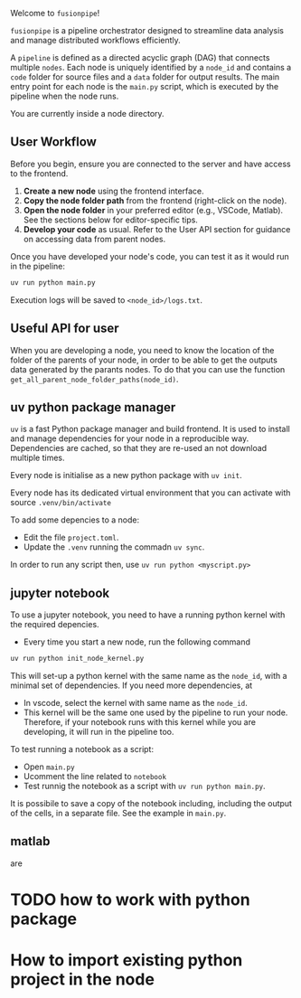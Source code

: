 Welcome to `fusionpipe`!

`fusionpipe` is a pipeline orchestrator designed to streamline data analysis and manage distributed workflows efficiently.

A `pipeline` is defined as a directed acyclic graph (DAG) that connects multiple `nodes`. Each node is uniquely identified by a `node_id` and contains a `code` folder for source files and a `data` folder for output results. The main entry point for each node is the `main.py` script, which is executed by the pipeline when the node runs.

You are currently inside a node directory.

## User Workflow

Before you begin, ensure you are connected to the server and have access to the frontend.

1. **Create a new node** using the frontend interface.
2. **Copy the node folder path** from the frontend (right-click on the node).
3. **Open the node folder** in your preferred editor (e.g., VSCode, Matlab). See the sections below for editor-specific tips.
4. **Develop your code** as usual. Refer to the User API section for guidance on accessing data from parent nodes.

Once you have developed your node's code, you can test it as it would run in the pipeline:

```bash
uv run python main.py
```

Execution logs will be saved to `<node_id>/logs.txt`.

## Useful API for user


When you are developing a node, you need to know the location of the folder of the parents of your node, in order to be able to get the outputs data generated by the parants nodes. To do that you can use the function `get_all_parent_node_folder_paths(node_id)`. 



## uv python package manager
`uv` is a fast Python package manager and build frontend. It is used to install and manage dependencies for your node in a reproducible way. Dependencies are cached, so that they are re-used an not download multiple times.

Every node is initialise as a new python package with `uv init`.

Every node has its dedicated virtual environment that you can activate with source `.venv/bin/activate`

To add some depencies to a node:
- Edit the file `project.toml`.
- Update the `.venv` running the commadn `uv sync`.

In order to run any script then, use
`uv run python <myscript.py>`

## jupyter notebook 
To use a jupyter notebook, you need to have a running python kernel with the required depencies. 

- Every time you start a new node, run the following command
```bash
uv run python init_node_kernel.py
```

This will set-up a python kernel with the same name as the `node_id`, with a minimal set of dependencies. If you need more dependencies, at

- In vscode, select the kernel with same name as the `node_id`. 
- This kernel will be the same one used by the pipeline to run your node. Therefore, if your notebook runs with this kernel while you are developing, it will run in the pipeline too.

To test running a notebook as a script:
- Open `main.py`
- Ucomment the line related to `notebook`
- Test runnig the notebook as a script with `uv run python main.py`.

It is possibile to save a copy of the notebook including, including the output of the cells, in a separate file. See the example in `main.py`.

## matlab
are 

# TODO how to work with python package

# How to import existing python project in the node
